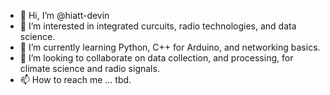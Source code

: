 - 👋 Hi, I’m @hiatt-devin
- 👀 I’m interested in integrated curcuits, radio technologies, and data science.
- 🌱 I’m currently learning Python, C++ for Arduino, and networking basics.
- 💞️ I’m looking to collaborate on data collection, and processing, for climate science and radio signals.
- 📫 How to reach me ... tbd.
